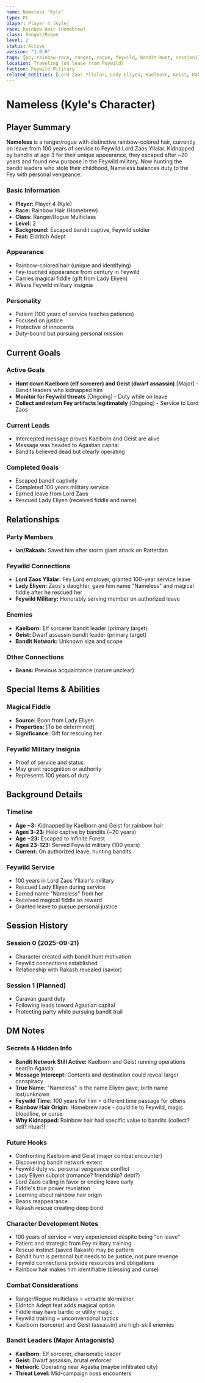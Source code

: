 ```yaml
---
name: Nameless "Kyle"
type: PC
player: Player 4 (Kyle)
race: Rainbow Hair (Homebrew)
class: Ranger/Rogue
level: 2
status: Active
version: "1.0.0"
tags: [pc, rainbow-race, ranger, rogue, feywild, bandit-hunt, session1]
location: Traveling (on leave from Feywild)
faction: Feywild Military
related_entities: [Lord Zaos Yllalar, Lady Eliyen, Kaelborn, Geist, Rakash, Beans]
---
```


# Nameless (Kyle's Character)

## Player Summary

**Nameless** is a ranger/rogue with distinctive rainbow-colored hair, currently on leave from 100 years of service to Feywild Lord Zaos Yllalar. Kidnapped by bandits at age 3 for their unique appearance, they escaped after ~20 years and found new purpose in the Feywild military. Now hunting the bandit leaders who stole their childhood, Nameless balances duty to the Fey with personal vengeance.

### Basic Information
- **Player:** Player 4 (Kyle)
- **Race:** Rainbow Hair (Homebrew)
- **Class:** Ranger/Rogue Multiclass
- **Level:** 2
- **Background:** Escaped bandit captive, Feywild soldier
- **Feat:** Eldritch Adept

### Appearance
- Rainbow-colored hair (unique and identifying)
- Fey-touched appearance from century in Feywild
- Carries magical fiddle (gift from Lady Eliyen)
- Wears Feywild military insignia

### Personality
- Patient (100 years of service teaches patience)
- Focused on justice
- Protective of innocents
- Duty-bound but pursuing personal mission

## Current Goals

### Active Goals
- **Hunt down Kaelborn (elf sorcerer) and Geist (dwarf assassin)** [Major] - Bandit leaders who kidnapped him
- **Monitor for Feywild threats** [Ongoing] - Duty while on leave
- **Collect and return Fey artifacts legitimately** [Ongoing] - Service to Lord Zaos

### Current Leads
- Intercepted message proves Kaelborn and Geist are alive
- Message was headed to Agastian capital
- Bandits believed dead but clearly operating

### Completed Goals
- Escaped bandit captivity
- Completed 100 years military service
- Earned leave from Lord Zaos
- Rescued Lady Eliyen (received fiddle and name)

## Relationships

### Party Members
- **Ian/Rakash:** Saved him after storm giant attack on Ratterdan

### Feywild Connections
- **Lord Zaos Yllalar:** Fey Lord employer, granted 100-year service leave
- **Lady Eliyen:** Zaos's daughter, gave him name "Nameless" and magical fiddle after he rescued her
- **Feywild Military:** Honorably serving member on authorized leave

### Enemies
- **Kaelborn:** Elf sorcerer bandit leader (primary target)
- **Geist:** Dwarf assassin bandit leader (primary target)
- **Bandit Network:** Unknown size and scope

### Other Connections
- **Beans:** Previous acquaintance (nature unclear)

## Special Items & Abilities

### Magical Fiddle
- **Source:** Boon from Lady Eliyen
- **Properties:** [To be determined]
- **Significance:** Gift for rescuing her

### Feywild Military Insignia
- Proof of service and status
- May grant recognition or authority
- Represents 100 years of duty

## Background Details

### Timeline
- **Age ~3:** Kidnapped by Kaelborn and Geist for rainbow hair
- **Ages 3-23:** Held captive by bandits (~20 years)
- **Age ~23:** Escaped to Infinite Forest
- **Ages 23-123:** Served Feywild military (100 years)
- **Current:** On authorized leave, hunting bandits

### Feywild Service
- 100 years in Lord Zaos Yllalar's military
- Rescued Lady Eliyen during service
- Earned name "Nameless" from her
- Received magical fiddle as reward
- Granted leave to pursue personal justice

## Session History

### Session 0 (2025-09-21)
- Character created with bandit hunt motivation
- Feywild connections established
- Relationship with Rakash revealed (savior)

### Session 1 (Planned)
- Caravan guard duty
- Following leads toward Agastian capital
- Protecting party while pursuing bandit trail

## DM Notes

### Secrets & Hidden Info
- **Bandit Network Still Active:** Kaelborn and Geist running operations near/in Agastia
- **Message Intercept:** Contents and destination could reveal larger conspiracy
- **True Name:** "Nameless" is the name Eliyen gave; birth name lost/unknown
- **Feywild Time:** 100 years for him = different time passage for others
- **Rainbow Hair Origin:** Homebrew race - could tie to Feywild, magic bloodline, or curse
- **Why Kidnapped:** Rainbow hair had specific value to bandits (collect? sell? ritual?)

### Future Hooks
- Confronting Kaelborn and Geist (major combat encounter)
- Discovering bandit network extent
- Feywild duty vs. personal vengeance conflict
- Lady Eliyen subplot (romance? friendship? debt?)
- Lord Zaos calling in favor or ending leave early
- Fiddle's true power revelation
- Learning about rainbow hair origin
- Beans reappearance
- Rakash rescue creating deep bond

### Character Development Notes
- 100 years of service = very experienced despite being "on leave"
- Patient and strategic from Fey military training
- Rescue instinct (saved Rakash) may be pattern
- Bandit hunt is personal but needs to be justice, not pure revenge
- Feywild connections provide resources and obligations
- Rainbow hair makes him identifiable (blessing and curse)

### Combat Considerations
- Ranger/Rogue multiclass = versatile skirmisher
- Eldritch Adept feat adds magical option
- Fiddle may have bardic or utility magic
- Feywild training = unconventional tactics
- Kaelborn (sorcerer) and Geist (assassin) are high-skill enemies

### Bandit Leaders (Major Antagonists)
- **Kaelborn:** Elf sorcerer, charismatic leader
- **Geist:** Dwarf assassin, brutal enforcer
- **Network:** Operating near Agastia (maybe infiltrated city)
- **Threat Level:** Mid-campaign boss encounters
